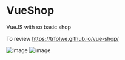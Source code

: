 # VueShop

VueJS with so basic shop

To review https://trfolwe.github.io/vue-shop/

![image](https://user-images.githubusercontent.com/78105136/229928123-1ff0e197-f308-4d93-b006-0537cf0dab99.png)
![image](https://user-images.githubusercontent.com/78105136/229928174-8028d60a-2ca2-448e-b671-443501497c39.png)

